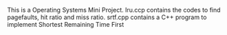 This is a Operating Systems Mini Project.
Iru.ccp contains the codes to find pagefaults, hit ratio and miss ratio.
srtf.cpp contains a C++ program to implement Shortest Remaining Time First
